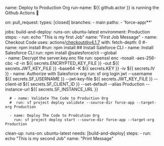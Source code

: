 name: Deploy to Production Org
run-name: ${{ github.actor }} is running the Github Actions 🚀

on:
  pull_request:
    types: [closed]
    branches:
      - main
    paths:
      - 'force-app/**'

jobs:
  build-and-deploy:
    runs-on: ubuntu-latest
    environment: Production 
    steps:
      - run: echo "This is my first Job"
        name: "First Job Message"
      - name: Checkout Code
        uses: actions/checkout@v4.1.7
        with:
          fetch-depth: 0
      #- name: npm install
        #run: npm install
        ## Install Saleforce CLI
      - name: Install Salesforce CLI
        run: npm install @salesforce/cli --global   
      - name: Decrypt the server.key.enc file
        run: openssl enc -nosalt -aes-256-cbc -d -in ${{ secrets.ENCRYPTED_KEY_FILE }} -out ${{ secrets.JWT_KEY_FILE }} -base64 -K ${{ secrets.KEY }} -iv ${{ secrets.IV }}
      - name: Authorize with Salesforce org
        run: sf org login jwt --username ${{ secrets.SF_USERNAME }} --jwt-key-file ${{ secrets.JWT_KEY_FILE }} --client-id ${{ secrets.SF_CLIENT_ID }} --set-default --alias Production --instance-url ${{ secrets.SF_INSTANCE_URL }}
      
      # - name: Validate The Code to Production Org
      #  run: sf project deploy validate --source-dir force-app --target-org Production

      - name: Deploy The Code to Prodcution Org
        run: sf project deploy start --source-dir force-app --target-org Production 
      
  clean-up:
    runs-on: ubuntu-latest
    needs: [build-and-deploy]
    steps:
      - run: echo "This is my second Job"
        name: "Print Message"